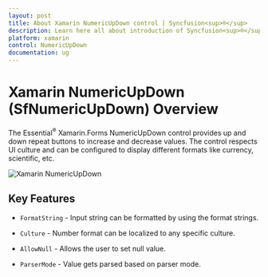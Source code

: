 ```yaml
---
layout: post
title: About Xamarin NumericUpDown control | Syncfusion<sup>®</sup>
description: Learn here all about introduction of Syncfusion<sup>®</sup> Xamarin NumericUpDown (SfNumericUpDown) control, its elements and more.
platform: xamarin
control: NumericUpDown
documentation: ug
---
```


# Xamarin NumericUpDown (SfNumericUpDown) Overview

The Essential<sup>®</sup> Xamarin.Forms NumericUpDown control provides up and down repeat buttons to increase and decrease values. The control respects UI culture and can be configured to display different formats like currency, scientific, etc.

![Xamarin NumericUpDown](images/overview.png)

## Key Features

* `FormatString` - Input string can be formatted by using the format strings.

* `Culture` - Number format can be localized to any specific culture.

* `AllowNull` - Allows the user to set null value.

* `ParserMode` - Value gets parsed based on parser mode.







